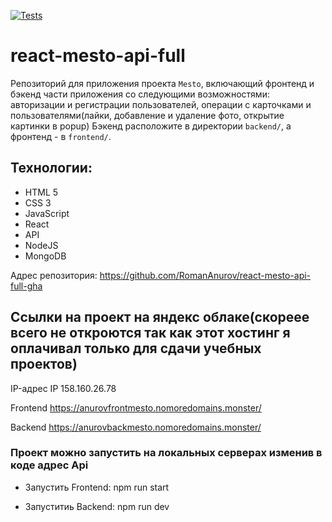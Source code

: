 [![Tests](https://github.com/yandex-praktikum/react-mesto-api-full-gha/actions/workflows/tests.yml/badge.svg)](https://github.com/yandex-praktikum/react-mesto-api-full-gha/actions/workflows/tests.yml)

# react-mesto-api-full

Репозиторий для приложения проекта `Mesto`, включающий фронтенд и бэкенд части приложения со следующими возможностями: авторизации и регистрации пользователей, операции с карточками и пользователями(лайки, добавление и удаление фото, открытие картинки в popup) Бэкенд расположите в директории `backend/`, а фронтенд - в `frontend/`. 
  
## Технологии:

* HTML 5
* CSS 3
* JavaScript
* React
* API
* NodeJS
* MongoDB
  

Адрес репозитория: https://github.com/RomanAnurov/react-mesto-api-full-gha

## Ссылки на проект на яндекс облаке(скореее всего не откроются так как этот хостинг я оплачивал только для сдачи учебных проектов)

IP-адрес IP 158.160.26.78

Frontend https://anurovfrontmesto.nomoredomains.monster/

Backend https://anurovbackmesto.nomoredomains.monster/

### Проект можно запустить на локальных серверах изменив в коде адрес Api

* Запустить Frontend:
npm run start

* Запуститиь Backend:
npm run dev


